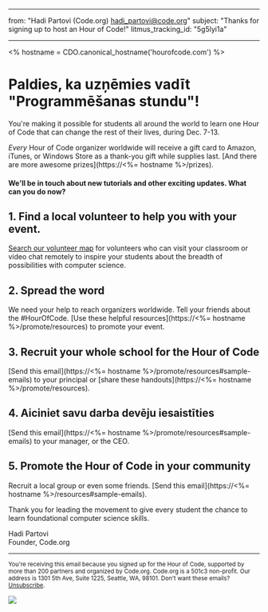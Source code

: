 * * *

from: "Hadi Partovi (Code.org) [&#104;&#x61;&#x64;&#105;&#x5f;&#112;&#x61;&#x72;&#116;&#x6f;&#118;&#x69;&#x40;&#99;&#x6f;&#100;&#x65;&#x2e;&#111;&#x72;&#103;](&#109;&#x61;&#105;&#x6c;&#x74;&#111;&#x3a;&#104;&#x61;&#x64;&#105;&#x5f;&#112;&#x61;&#x72;&#116;&#x6f;&#118;&#x69;&#x40;&#99;&#x6f;&#100;&#x65;&#x2e;&#111;&#x72;&#103;)" subject: "Thanks for signing up to host an Hour of Code!" litmus_tracking_id: "5g5lyi1a"

* * *

<% hostname = CDO.canonical_hostname('hourofcode.com') %>

# Paldies, ka uzņēmies vadīt "Programmēšanas stundu"!

You're making it possible for students all around the world to learn one Hour of Code that can change the rest of their lives, during Dec. 7-13.

*Every* Hour of Code organizer worldwide will receive a gift card to Amazon, iTunes, or Windows Store as a thank-you gift while supplies last. [And there are more awesome prizes](https://<%= hostname %>/prizes).

#### We'll be in touch about new tutorials and other exciting updates. What can you do now?

## 1. Find a local volunteer to help you with your event.

[Search our volunteer map](https://code.org/volunteer/local) for volunteers who can visit your classroom or video chat remotely to inspire your students about the breadth of possibilities with computer science.

## 2. Spread the word

We need your help to reach organizers worldwide. Tell your friends about the #HourOfCode. [Use these helpful resources](https://<%= hostname %>/promote/resources) to promote your event.

## 3. Recruit your whole school for the Hour of Code

[Send this email](https://<%= hostname %>/promote/resources#sample-emails) to your principal or [share these handouts](https://<%= hostname %>/promote/resources).

## 4. Aiciniet savu darba devēju iesaistīties

[Send this email](https://<%= hostname %>/promote/resources#sample-emails) to your manager, or the CEO.

## 5. Promote the Hour of Code in your community

Recruit a local group or even some friends. [Send this email](https://<%= hostname %>/resources#sample-emails).

Thank you for leading the movement to give every student the chance to learn foundational computer science skills.

Hadi Partovi  
Founder, Code.org

* * *

<small> You're receiving this email because you signed up for the Hour of Code, supported by more than 200 partners and organized by Code.org. Code.org is a 501c3 non-profit. Our address is 1301 5th Ave, Suite 1225, Seattle, WA, 98101. Don't want these emails? <a href="%= unsubscribe_link %">Unsubscribe</a>. </small>

![](<%= tracking_pixel %>)